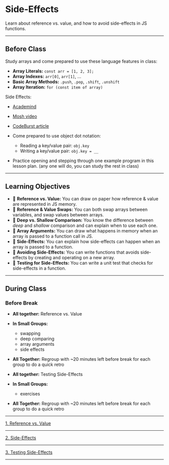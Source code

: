 # Side-Effects

Learn about reference vs. value, and how to avoid side-effects in JS functions.

---

## Before Class

Study arrays and come prepared to use these language features in class:

- **Array Literals:** `const arr = [1, 2, 3];`
- **Array Indexes:** `arr[0]`, `arr[1]`, ...
- **Basic Array Methods:** `.push`, `.pop`, `.shift`, `.unshift`
- **Array Iteration:** `for (const item of array)`

Side Effects:

- [Academind](https://www.youtube.com/watch?v=9ooYYRLdg_g)
- [Mosh video](https://www.youtube.com/watch?v=fD0t_DKREbE)
- [CodeBurst article](https://codeburst.io/javascript-passing-by-value-vs-reference-explained-in-plain-english-8d00fd06a47c)

- Come prepared to use object dot notation:
  - Reading a key/value pair: `obj.key`
  - Writing a key/value pair: `obj.key = __`
- Practice opening and stepping through one example program in this lesson plan.
  (any one will do, you can study the rest in class)

---

## Learning Objectives

- 🥚 **Reference vs. Value:** You can draw on paper how reference & value are
  represented in JS memory.
- 🥚 **Reference & Value Swaps:** You can both swap arrays between variables,
  and swap values between arrays.
- 🥚 **Deep vs. Shallow Comparison:** You know the difference between _deep_ and
  _shallow_ comparison and can explain when to use each one.
- 🐣 **Array Arguments:** You can draw what happens in memory when an array is
  passed to a function call in JS.
- 🐣 **Side-Effects:** You can explain how side-effects can happen when an array
  is passed to a function.
- 🐥 **Avoiding Side-Effects:** You can write functions that avoids side-effects
  by creating and operating on a new array.
- 🐥 **Testing for Side-Effects:** You can write a unit test that checks for
  side-effects in a function.

---

## During Class

### Before Break

- **All together:** Reference vs. Value
- **In Small Groups:**
  - swapping
  - deep comparing
  - array arguments
  - side effects
- **All Together:** Regroup with ~20 minutes left before break for each group to
  do a quick retro

- **All together:** Testing Side-Effects
- **In Small Groups:**
  - exercises
- **All Together:** Regroup with ~20 minutes left before break for each group to
  do a quick retro

---

<a class="study-lens" href="./1-reference-vs-value?study" target="_blank">1.
Reference vs. Value</a>

---

<a class="study-lens" href="./2-side-effects?study" target="_blank">2.
Side-Effects</a>

---

<a class="study-lens" href="./3-testing-side-effects?study" target="_blank">3.
Testing Side-Effects</a>

---
